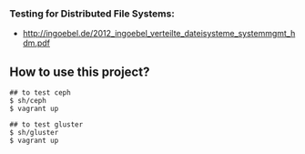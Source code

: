 ### Testing for Distributed File Systems:
- http://ingoebel.de/2012_ingoebel_verteilte_dateisysteme_systemmgmt_hdm.pdf





## How to use this project?

    ## to test ceph
    $ sh/ceph
    $ vagrant up

    ## to test gluster
    $ sh/gluster
    $ vagrant up


